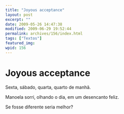 ```yaml
---
title: "Joyous acceptance"
layout: post
excerpt: ""
date: 2009-05-26 14:47:38
modified: 2009-06-29 19:52:44
permalink: archives/156/index.html
tags: ["Textos"]
featured_img: 
wpid: 156
---
```


# Joyous acceptance

Sexta, sábado, quarta, quarto de manhã.

Manoela sorri, olhando o dia, em um desencanto feliz.

Se fosse diferente seria melhor?